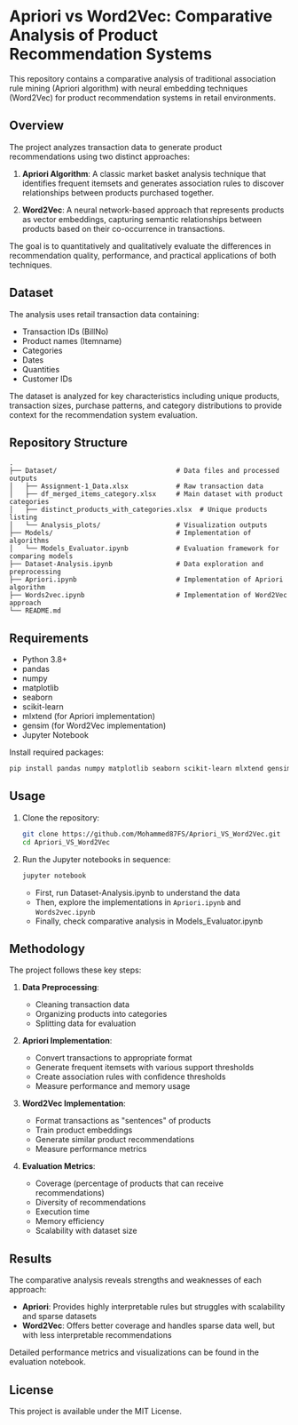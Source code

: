 # Apriori vs Word2Vec: Comparative Analysis of Product Recommendation Systems

This repository contains a comparative analysis of traditional association rule mining (Apriori algorithm) with neural embedding techniques (Word2Vec) for product recommendation systems in retail environments.

## Overview

The project analyzes transaction data to generate product recommendations using two distinct approaches:

1. **Apriori Algorithm**: A classic market basket analysis technique that identifies frequent itemsets and generates association rules to discover relationships between products purchased together.

2. **Word2Vec**: A neural network-based approach that represents products as vector embeddings, capturing semantic relationships between products based on their co-occurrence in transactions.

The goal is to quantitatively and qualitatively evaluate the differences in recommendation quality, performance, and practical applications of both techniques.

## Dataset

The analysis uses retail transaction data containing:
- Transaction IDs (BillNo)
- Product names (Itemname)
- Categories
- Dates
- Quantities
- Customer IDs

The dataset is analyzed for key characteristics including unique products, transaction sizes, purchase patterns, and category distributions to provide context for the recommendation system evaluation.

## Repository Structure

```
.
├── Dataset/                              # Data files and processed outputs
│   ├── Assignment-1_Data.xlsx            # Raw transaction data
│   ├── df_merged_items_category.xlsx     # Main dataset with product categories
│   ├── distinct_products_with_categories.xlsx  # Unique products listing
│   └── Analysis_plots/                   # Visualization outputs
├── Models/                               # Implementation of algorithms
│   └── Models_Evaluator.ipynb            # Evaluation framework for comparing models
├── Dataset-Analysis.ipynb                # Data exploration and preprocessing
├── Apriori.ipynb                         # Implementation of Apriori algorithm
├── Words2vec.ipynb                       # Implementation of Word2Vec approach
└── README.md
```

## Requirements

- Python 3.8+
- pandas
- numpy
- matplotlib
- seaborn
- scikit-learn
- mlxtend (for Apriori implementation)
- gensim (for Word2Vec implementation)
- Jupyter Notebook

Install required packages:

```bash
pip install pandas numpy matplotlib seaborn scikit-learn mlxtend gensim jupyter
```

## Usage

1. Clone the repository:
   ```bash
   git clone https://github.com/Mohammed87FS/Apriori_VS_Word2Vec.git
   cd Apriori_VS_Word2Vec
   ```

2. Run the Jupyter notebooks in sequence:
   ```bash
   jupyter notebook
   ```
   
   - First, run Dataset-Analysis.ipynb to understand the data
   - Then, explore the implementations in `Apriori.ipynb` and `Words2vec.ipynb`
   - Finally, check comparative analysis in Models_Evaluator.ipynb

## Methodology

The project follows these key steps:

1. **Data Preprocessing**:
   - Cleaning transaction data
   - Organizing products into categories
   - Splitting data for evaluation 

2. **Apriori Implementation**:
   - Convert transactions to appropriate format
   - Generate frequent itemsets with various support thresholds
   - Create association rules with confidence thresholds
   - Measure performance and memory usage

3. **Word2Vec Implementation**:
   - Format transactions as "sentences" of products
   - Train product embeddings
   - Generate similar product recommendations
   - Measure performance metrics

4. **Evaluation Metrics**:
   - Coverage (percentage of products that can receive recommendations)
   - Diversity of recommendations
   - Execution time
   - Memory efficiency
   - Scalability with dataset size

## Results

The comparative analysis reveals strengths and weaknesses of each approach:

- **Apriori**: Provides highly interpretable rules but struggles with scalability and sparse datasets
- **Word2Vec**: Offers better coverage and handles sparse data well, but with less interpretable recommendations

Detailed performance metrics and visualizations can be found in the evaluation notebook.

## License

This project is available under the MIT License.